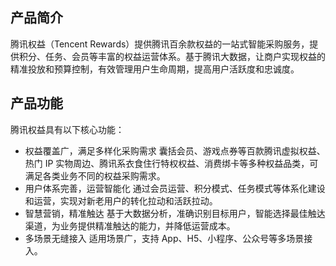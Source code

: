 ## 产品简介
腾讯权益（Tencent Rewards）提供腾讯百余款权益的一站式智能采购服务，提供积分、任务、会员等丰富的权益运营体系。基于腾讯大数据，让商户实现权益的精准投放和预算控制，有效管理用户生命周期，提高用户活跃度和忠诚度。
## 产品功能
腾讯权益具有以下核心功能：
- 权益覆盖广，满足多样化采购需求
囊括会员、游戏点券等百款腾讯虚拟权益、热门 IP 实物周边、腾讯系衣食住行特权权益、消费绑卡等多种权益品类，可满足各类业务不同的权益采购需求。
- 用户体系完善，运营智能化
通过会员运营、积分模式、任务模式等体系化建设和运营，实现对新老用户的转化拉动和活跃拉动。
- 智慧营销，精准触达
基于大数据分析，准确识别目标用户，智能选择最佳触达渠道，为业务提供精准触达的能力，并降低运营成本。
- 多场景无缝接入
适用场景广，支持 App、H5、小程序、公众号等多场景接入。